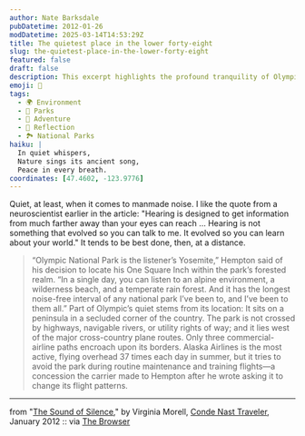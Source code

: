 ```yaml
---
author: Nate Barksdale
pubDatetime: 2012-01-26
modDatetime: 2025-03-14T14:53:29Z
title: The quietest place in the lower forty-eight
slug: the-quietest-place-in-the-lower-forty-eight
featured: false
draft: false
description: This excerpt highlights the profound tranquility of Olympic National Park and its unique auditory experience in nature.
emoji: 🌲
tags:
  - 🌍 Environment
  - 🌲 Parks
  - 🌊 Adventure
  - 🌅 Reflection
  - 🏞️ National Parks
haiku: |
  In quiet whispers,  
  Nature sings its ancient song,  
  Peace in every breath.
coordinates: [47.4602, -123.9776]
---
```


Quiet, at least, when it comes to manmade noise. I like the quote from a neuroscientist earlier in the article: "Hearing is designed to get information from much farther away than your eyes can reach ... Hearing is not something that evolved so you can talk to me. It evolved so you can learn about your world." It tends to be best done, then, at a distance.

> “Olympic National Park is the listener’s Yosemite,” Hempton said of his decision to locate his One Square Inch within the park’s forested realm. “In a single day, you can listen to an alpine environment, a wilderness beach, and a temperate rain forest. And it has the longest noise-free interval of any national park I’ve been to, and I’ve been to them all.”
> Part of Olympic’s quiet stems from its location: It sits on a peninsula in a secluded corner of the country. The park is not crossed by highways, navigable rivers, or utility rights of way; and it lies west of the major cross-country plane routes. Only three commercial-airline paths encroach upon its borders. Alaska Airlines is the most active, flying overhead 37 times each day in summer, but it tries to avoid the park during routine maintenance and training flights—a concession the carrier made to Hempton after he wrote asking it to change its flight patterns.

---

from "[The Sound of Silence](http://web.archive.org/web/20140716130726/http://www.cntraveler.com:80/features/2012/01/The-Sound-of-Silence)," by Virginia Morell, [Conde Nast Traveler](http://web.archive.org/web/20140716130726/http://www.cntraveler.com:80/features/2012/01/The-Sound-of-Silence), January 2012 :: via [The Browser](http://web.archive.org/web/20130130043955/http://thebrowser.com/articles/sound-silence)
